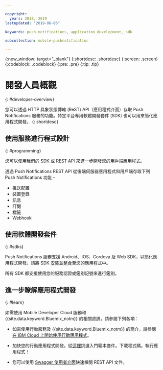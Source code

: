 ```yaml
---

copyright:
  years: 2018, 2019
lastupdated: "2019-06-06"

keywords: push notifications, application development, sdk

subcollection: mobile-pushnotification

---
```


{:new_window: target="_blank"}
{:shortdesc: .shortdesc}
{:screen: .screen}
{:codeblock: .codeblock}
{:pre: .pre}
{:tip: .tip}

# 開發人員概觀
{: #developer-overview}

您可以透過 HTTP 具象狀態傳輸 (ReST) API（應用程式介面）存取 Push Notifications 服務的功能。特定平台專用軟體開發套件 (SDK) 也可以用來簡化應用程式開發。
{: shortdesc}

## 使用服務進行程式設計
{: #programming}

您可以使用我們的 SDK 或 REST API 來進一步開發您的用戶端應用程式。

透過 Push Notifications REST API 從後端伺服器應用程式和用戶端存取下列 Push Notifications 功能 -

 - 推送配置
 - 裝置登錄
 - 訊息
 - 訂閱
 - 標籤
 - Webhook


## 使用軟體開發套件
{: #sdks}

Push Notifications 服務支援 Android、iOS、Cordova 及 Web SDK，以簡化應用程式開發。請將 SDK [安裝並整合](/docs/services/mobilepush?topic=mobile-pushnotification-install-sdk)至您的應用程式中。 

所有 SDK 都支援使用您的服務認證或鑑別記號來進行鑑別。

## 進一步瞭解應用程式開發
{: #learn}

如需使用 Mobile Developer Cloud 服務和 {{site.data.keyword.Bluemix_notm}} 的相關資訊，請參閱下列各項：

-   如需使用行動服務及 {{site.data.keyword.Bluemix_notm}} 的簡介，請參閱[在 IBM Cloud 上開始使用行動應用程式](/docs/services/mobile?topic=mobile-getting-started)。

-   加快您的行動應用程式開發。從[這裡](https://cloud.ibm.com/developer/mobile/dashboard)挑選入門範本套件。下載程式碼。執行應用程式！

-	您可以使用 [Swagger 使用者介面](https://eu-gb.imfpush.cloud.ibm.com/imfpush/)快速檢閱 REST API 文件。

